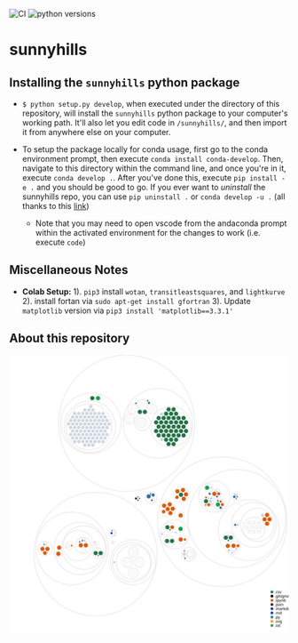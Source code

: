 ![CI](https://github.com/HarritonResearchLab/sunnyhills/actions/workflows/main.yml/badge.svg?event=push)
![python versions](https://img.shields.io/badge/python-3.7%20%7C%203.8-blue(https://pypi.python.org/pypi/ansicolortags/))
# sunnyhills


## Installing the `sunnyhills` python package

* `$ python setup.py develop`, when executed under the directory of this repository, will install the `sunnyhills` python package to
your computer's working path.  It'll also let you edit code in `/sunnyhills/`,
and then import it from anywhere else on your computer.

* To setup the package locally for conda usage, first go to the conda environment prompt, then execute ```conda install conda-develop```. Then, navigate to this directory within the command line, and once you're in it, execute ```conda develop .```. After you've done this, execute ```pip install -e .``` and you should be good to go. If you ever want to *uninstall* the sunnyhills repo, you can use ```pip uninstall .``` or ```conda develop -u .``` (all thanks to this [link](https://web.archive.org/web/20220302135120/https://stackoverflow.com/questions/49474575/how-to-install-my-own-python-module-package-via-conda-and-watch-its-changes))

    * Note that you may need to open vscode from the andaconda prompt within the activated environment for the changes to work (i.e. execute ```code```)

## Miscellaneous Notes
* **Colab Setup:** 1). ```pip3``` install ```wotan```, ```transitleastsquares```, and ```lightkurve``` 2). install fortan  via  ```sudo apt-get install gfortran``` 3). Update ```matplotlib``` version via ```pip3 install 'matplotlib==3.3.1'``` 

## About this repository
![Visualization of this repo](./diagram.svg)
